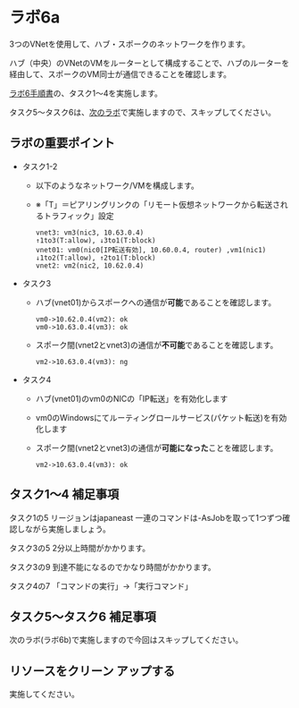 # ラボ6a

3つのVNetを使用して、ハブ・スポークのネットワークを作ります。

ハブ（中央）のVNetのVMをルーターとして構成することで、ハブのルーターを経由して、スポークのVM同士が通信できることを確認します。

[ラボ6手順書](https://github.com/MicrosoftLearning/AZ-104JA-MicrosoftAzureAdministrator/blob/master/Instructions/Labs/LAB_06-Implement_Network_Traffic_Management.md)の、タスク1～4を実施します。

タスク5～タスク6は、[次のラボ](lab06b.md)で実施しますので、スキップしてください。

## ラボの重要ポイント

- タスク1-2
  - 以下のようなネットワーク/VMを構成します。
  - ※「T」＝ピアリングリンクの「リモート仮想ネットワークから転送されるトラフィック」設定

    ```
    vnet3: vm3(nic3, 10.63.0.4)
    ↑1to3(T:allow), ↓3to1(T:block)  
    vnet01: vm0(nic0[IP転送有効], 10.60.0.4, router) ,vm1(nic1)
    ↓1to2(T:allow), ↑2to1(T:block) 
    vnet2: vm2(nic2, 10.62.0.4)
    ```

- タスク3
  - ハブ(vnet01)からスポークへの通信が**可能**であることを確認します。

    ```
    vm0->10.62.0.4(vm2): ok
    vm0->10.63.0.4(vm3): ok
    ```

  - スポーク間(vnet2とvnet3)の通信が**不可能**であることを確認します。

    ```
    vm2->10.63.0.4(vm3): ng
    ```

- タスク4
  - ハブ(vnet01)のvm0のNICの「IP転送」を有効化します
  - vm0のWindowsにてルーティングロールサービス(パケット転送)を有効化します
  - スポーク間(vnet2とvnet3)の通信が**可能になった**ことを確認します。

    ```
    vm2->10.63.0.4(vm3): ok
    ```

## タスク1～4 補足事項

タスク1の5
リージョンはjapaneast
一連のコマンドは-AsJobを取って1つずつ確認しながら実施しましょう。

タスク3の5
2分以上時間がかかります。

タスク3の9
到達不能になるのでかなり時間がかかります。

タスク4の7
「コマンドの実行」→「実行コマンド」

## タスク5～タスク6 補足事項

次のラボ(ラボ6b)で実施しますので今回はスキップしてください。

## リソースをクリーン アップする

実施してください。
